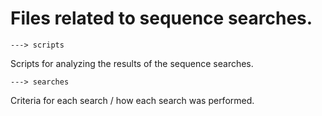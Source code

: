 # Files related to sequence searches. 

	---> scripts

Scripts for analyzing the results of the sequence searches.

	---> searches

Criteria for each search / how each search was performed.
